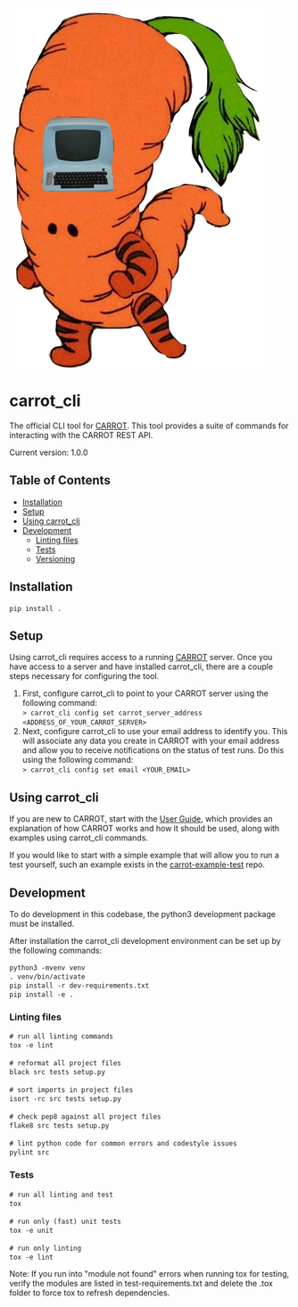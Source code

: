 ![CARROT CLI](logo.png)
# carrot\_cli
The official CLI tool for [CARROT](https://github.com/broadinstitute/carrot). This tool provides a suite of commands for interacting with the CARROT REST API.

Current version: 1.0.0

## Table of Contents
* [Installation](#installation)
* [Setup](#setup)
* [Using carrot_cli](#using)
* [Development](#development)
    * [Linting files](#linting-files)
    * [Tests](#tests)
    * [Versioning](#versioning)

## <a name="installation">Installation</a>

    pip install .

## <a name="setup">Setup</a>
Using carrot_cli requires access to a running [CARROT](https://github.com/broadinstitute/carrot) server.  Once you have access to a server and have installed carrot_cli, there are a couple steps necessary for configuring the tool.
1. First, configure carrot_cli to point to your CARROT server using the following command:\
`> carrot_cli config set carrot_server_address <ADDRESS_OF_YOUR_CARROT_SERVER>`
2. Next, configure carrot_cli to use your email address to identify you.  This will associate any data you create in CARROT with your email address and allow you to receive notifications on the status of test runs.  Do this using the following command:\
`> carrot_cli config set email <YOUR_EMAIL>`

## <a name="using">Using carrot_cli</a>
If you are new to CARROT, start with the [User Guide](https://github.com/broadinstitute/carrot/blob/master/UserGuide.md), which provides an explanation of how CARROT works and how it should be used, along with examples using carrot_cli commands.

If you would like to start with a simple example that will allow you to run a test yourself, such an example exists in the [carrot-example-test](https://github.com/broadinstitute/carrot-example-test) repo.

## <a name="development">Development</a>

To do development in this codebase, the python3 development package must
be installed.

After installation the carrot\_cli development environment can be set up by
the following commands:

    python3 -mvenv venv
    . venv/bin/activate
    pip install -r dev-requirements.txt
    pip install -e .

### <a name="linting-files">Linting files</a>

    # run all linting commands
    tox -e lint

    # reformat all project files
    black src tests setup.py

    # sort imports in project files
    isort -rc src tests setup.py

    # check pep8 against all project files
    flake8 src tests setup.py

    # lint python code for common errors and codestyle issues
    pylint src

### <a name="tests">Tests</a>

    # run all linting and test
    tox

    # run only (fast) unit tests
    tox -e unit

    # run only linting
    tox -e lint

Note: If you run into "module not found" errors when running tox for testing, verify the modules are listed in test-requirements.txt and delete the .tox folder to force tox to refresh dependencies.
